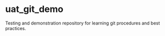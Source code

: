 # uat_git_demo
Testing and demonstration repository for learning git procedures and best practices.
